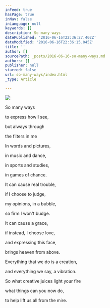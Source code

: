 ```yaml
---
inFeed: true
hasPage: true
inNav: false
inLanguage: null
keywords: []
description: So many ways
datePublished: '2016-06-16T22:36:27.402Z'
dateModified: '2016-06-16T22:36:15.045Z'
title: ''
author: []
sourcePath: _posts/2016-06-16-so-many-ways.md
authors: []
publisher: null
starred: false
url: so-many-ways/index.html
_type: Article

---
```

![](https://the-grid-user-content.s3-us-west-2.amazonaws.com/68bfc931-0229-4be4-8d8c-53d91994d024.jpg)

So many ways

to express how I see,

but always through

the filters in me

In words and pictures,

in music and dance,

in sports and studies,

in games of chance.

It can cause real trouble,

if I choose to judge,

my opinions, in a bubble,

so firm I won't budge.

It can cause a grace,

if instead, I choose love,

and expressing this face, 

brings heaven from above.

Everything that we do is a creation,

and everything we say, a vibration.

So what creative juices light your fire

what things can you now do,

to help lift us all from the mire.